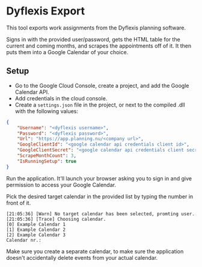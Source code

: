 # Dyflexis Export

This tool exports work assignments from the Dyflexis planning software.

Signs in with the provided user/password, gets the HTML table for the current and coming months, and scrapes the appointments off of it.
It then puts them into a Google Calendar of your choice.

## Setup

* Go to the Google Cloud Console, create a project, and add the Google Calendar API.
* Add credentials in the cloud console.
* Create a `settings.json` file in the project, or next to the compiled .dll with the following values:

```json
{
	"Username": "<dyflexis username>",
	"Password": "<dyflexis password>",
	"Url": "https://app.planning.nu/<company url>",
	"GoogleClientId": "<google calendar api credentials client id>",
	"GoogleClientSecret": "<google calendar api credentials client secret>",
	"ScrapeMonthCount": 3,
	"IsRunningSetup": true
}
```

Run the application. It'll launch your browser asking you to sign in and give permission to access your Google Calendar.

Pick the desired target calendar in the provided list by typing the number in front of it.

```
[21:05:36] [Warn] No target calendar has been selected, promting user.
[21:05:36] [Trace] Choosing calendar.
[0] Example Calendar 1
[1] Example Calendar 2
[2] Example Calendar 3
Calendar nr.:
```

Make sure you create a separate calendar, to make sure the application doesn't accidentally delete events from your actual calendar.